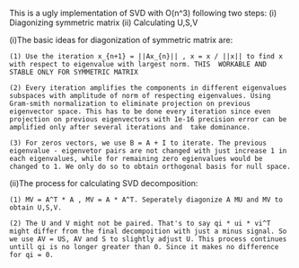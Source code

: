 This is a ugly implementation of SVD with O(n^3) following two steps:
(i)  Diagonizing symmetric matrix
(ii) Calculating U,S,V


(i)The basic ideas for diagonization of symmetric matrix are:

    (1) Use the iteration x_{n+1} = ||Ax_{n}|| , x = x / ||x|| to find x with respect to eigenvalue with largest norm. THIS  WORKABLE AND STABLE ONLY FOR SYMMETRIC MATRIX

    (2) Every iteration amplifies the components in different eigenvalues subspaces with amplitude of norm of respecting eigenvalues. Using Gram-smith normalization to eliminate projection on previous eigenvector space. This has to be done every iteration since even projection on previous eigenvectors with 1e-16 precision error can be amplified only after several iterations and  take dominance.

    (3) For zeros vectors, we use B = A + I to iterate. The previous eigenvalue - eigenvetor pairs are not changed with just increase 1 in each eigenvalues, while for remaining zero egienvalues would be changed to 1. We only do so to obtain orthogonal basis for null space.
  
  
 (ii)The process for calculating SVD decomposition:
 
    (1) MV = A^T * A , MV = A * A^T. Seperately diagonize A MU and MV to obtain U,S,V.

    (2) The U and V might not be paired. That's to say qi * ui * vi^T might differ from the final decompoition with just a minus signal. So we use AV = US, AV and S to slightly adjust U. This process continues untill qi is no longer greater than 0. Since it makes no difference for qi = 0.
